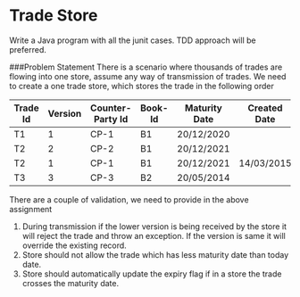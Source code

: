 # Trade Store
Write a Java program with all the junit cases. TDD approach will be preferred. 

###Problem Statement
There is a scenario where thousands of trades are flowing into one store, assume any way of transmission of trades. We need to create a one trade store, which stores the trade in the following order

Trade Id |	Version | Counter-Party Id | Book-Id | Maturity Date | Created Date | Expired
--- | --- |--- |--- |--- |--- |--- 
T1	| 1	| CP-1 | B1 | 20/12/2020 | <today date> | N
T2	| 2	| CP-2 | B1 | 20/12/2021 | <today date> | N
T2	| 1	| CP-1 | B1	| 20/12/2021 | 14/03/2015	| N
T3	| 3	| CP-3 | B2	| 20/05/2014 |<today date>  | Y

There are a couple of validation, we need to provide in the above assignment
1.	During transmission if the lower version is being received by the store it will reject the trade and throw an exception. If the version is same it will override the existing record.
2.	Store should not allow the trade which has less maturity date than today date.
3.	Store should automatically update the expiry flag if in a store the trade crosses the maturity date.